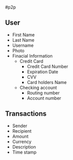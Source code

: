 #p2p

## User
- First Name
- Last Name
- Username
- Photo
- Finacial Information
  - Credit Card 
    - Credit Card Number
    - Expiration Date
    - CVV
    - Card holders Name
  - Checking account
    - Routing number
    - Account number

## Transactions
- Sender
- Recipient
- Amount
- Currency
- Description 
- Time stamp

